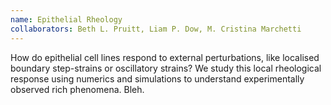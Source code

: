 ```yaml
---
name: Epithelial Rheology
collaborators: Beth L. Pruitt, Liam P. Dow, M. Cristina Marchetti
---
```

How do epithelial cell lines respond to external perturbations, like localised boundary step-strains or oscillatory strains? We study this local rheological response using numerics and simulations to understand experimentally observed rich phenomena. Bleh.
